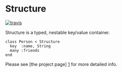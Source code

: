 # Structure

[![travis](https://secure.travis-ci.org/hakanensari/structure.png)](http://travis-ci.org/hakanensari/structure)

Structure is a typed, nestable key/value container.

    class Person < Structure
      key  :name, String
      many :friends
    end

Please see [the project page] [1] for more detailed info.

[1]: http://code.papercavalier.com/structure/

